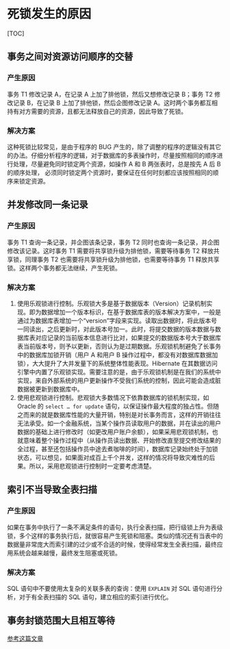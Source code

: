 # 死锁发生的原因

[TOC]

## 事务之间对资源访问顺序的交替

### 产生原因

事务 T1 修改记录 A，在记录 A 上加了排他锁，然后又想修改记录 B；事务 T2 修改记录 B，在记录 B 上加了排他锁，然后企图修改记录 A。这时两个事务都互相持有对方需要的资源，且都无法释放自己的资源，因此导致了死锁。

### 解决方案

这种死锁比较常见，是由于程序的 BUG 产生的，除了调整的程序的逻辑没有其它的办法。仔细分析程序的逻辑，对于数据库的多表操作时，尽量按照相同的顺序进行处理，尽量避免同时锁定两个资源，如操作 A 和 B 两张表时，总是按先 A 后 B 的顺序处理， 必须同时锁定两个资源时，要保证在任何时刻都应该按照相同的顺序来锁定资源。

## 并发修改同一条记录

### 产生原因

事务 T1 查询一条记录，并企图该条记录，事务 T2 同时也查询一条记录，并企图修改该记录。这时事务 T1 需要将共享锁升级为排他锁，需要等待事务 T2 释放共享锁，同理事务 T2 也需要将共享锁升级为排他锁，也需要等待事务 T1 释放共享锁。这样两个事务都无法继续，产生死锁。

### 解决方案

1. 使用乐观锁进行控制。乐观锁大多是基于数据版本（Version）记录机制实现。即为数据增加一个版本标识，在基于数据库表的版本解决方案中，一般是通过为数据库表增加一个“version”字段来实现。读取出数据时，将此版本号一同读出，之后更新时，对此版本号加一。此时，将提交数据的版本数据与数据库表对应记录的当前版本信息进行比对，如果提交的数据版本号大于数据库表当前版本号，则予以更新，否则认为是过期数据。乐观锁机制避免了长事务中的数据库加锁开销（用户 A 和用户 B 操作过程中，都没有对数据库数据加锁），大大提升了大并发量下的系统整体性能表现。Hibernate 在其数据访问引擎中内置了乐观锁实现。需要注意的是，由于乐观锁机制是在我们的系统中实现，来自外部系统的用户更新操作不受我们系统的控制，因此可能会造成脏数据被更新到数据库中。
2. 使用悲观锁进行控制。悲观锁大多数情况下依靠数据库的锁机制实现，如 Oracle 的 `select … for update` 语句，以保证操作最大程度的独占性。但随之而来的就是数据库性能的大量开销，特别是对长事务而言，这样的开销往往无法承受。如一个金融系统，当某个操作员读取用户的数据，并在读出的用户数据的基础上进行修改时（如更改用户账户余额），如果采用悲观锁机制，也就意味着整个操作过程中（从操作员读出数据、开始修改直至提交修改结果的全过程，甚至还包括操作员中途去煮咖啡的时间），数据库记录始终处于加锁状态，可以想见，如果面对成百上千个并发，这样的情况将导致灾难性的后果。所以，采用悲观锁进行控制时一定要考虑清楚。

## 索引不当导致全表扫描

### 产生原因

如果在事务中执行了一条不满足条件的语句，执行全表扫描，把行级锁上升为表级锁，多个这样的事务执行后，就很容易产生死锁和阻塞。类似的情况还有当表中的数据量非常庞大而索引建的过少或不合适的时候，使得经常发生全表扫描，最终应用系统会越来越慢，最终发生阻塞或死锁。

### 解决方案

SQL 语句中不要使用太复杂的关联多表的查询：使用 `EXPLAIN` 对 SQL 语句进行分析，对于有全表扫描的 SQL 语句，建立相应的索引进行优化。

## 事务封锁范围大且相互等待

[参考这篇文章](https://blog.csdn.net/qq_16681169/article/details/73359670)
